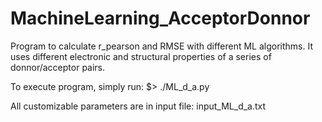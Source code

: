 # MachineLearning_AcceptorDonnor
Program to calculate r_pearson and RMSE with different ML algorithms. It uses different electronic and structural properties of a series of donnor/acceptor pairs.

To execute program, simply run:
$> ./ML_d_a.py

All customizable parameters are in input file: input_ML_d_a.txt
